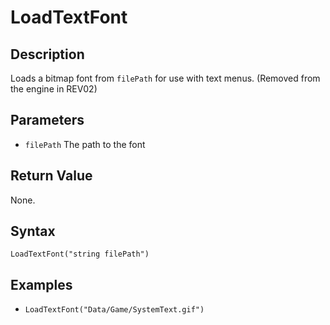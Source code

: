 # LoadTextFont

## Description
Loads a bitmap font from `filePath` for use with text menus.
(Removed from the engine in REV02)

## Parameters
- `filePath`
The path to the font

## Return Value
None.

## Syntax
```LoadTextFont("string filePath")```

## Examples
- ```LoadTextFont("Data/Game/SystemText.gif")```